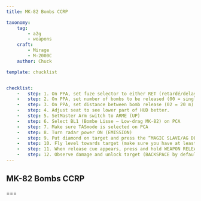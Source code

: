 ```yaml
---
title: MK-82 Bombs CCRP

taxonomy:
    tag:
        - a2g
        - weapons
    craft:
        - Mirage
        - M-2000C
    author: Chuck

template: chucklist


checklist:
    -   step: 1. On PPA, set fuze selector to either RET (retardé/delayed fuze) or INST (instantaneous fuze)
    -   step: 2. On PPA, set number of bombs to be released (00 = single)
    -   step: 3. On PPA, set distance between bomb release (02 = 20 m)
    -   step: 4. Adjust seat to see lower part of HUD better.
    -   step: 5. SetMaster Arm switch to ARME (UP)
    -   step: 6. Select BL1 (Bombe Lisse – Low-drag MK-82) on PCA
    -   step: 7. Make sure TASmode is selected on PCA
    -   step: 8. Turn radar power ON (EMISSION)
    -   step: 9. Put diamond on target and press the “MAGIC SLAVE/AG DESIGNATE” button on your HOTAS. Locked target will be marked with a cross.
    -   step: 10. Fly level towards target (make sure you have at least 2000 ft of clearance). Horizontal CCRP line will show up when you are 15 seconds from target.
    -   step: 11. When release cue appears, press and hold WEAPON RELEASE button (SPACE by default) until CCRP line is lined up with the diamond reticle. The bombs will automatically be released. In this example, one bomb will be released per trigger press.
    -   step: 12. Observe damage and unlock target (BACKSPACE by default). Unfortunately, CCRP is not very precise.
---
```


## MK-82 Bombs CCRP

===

